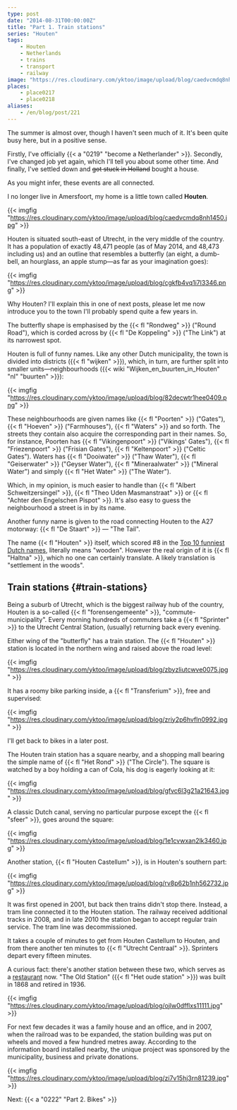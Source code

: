 ```yaml
---
type: post
date: "2014-08-31T00:00:00Z"
title: "Part 1. Train stations"
series: "Houten"
tags:
    - Houten
    - Netherlands
    - trains
    - transport
    - railway
image: "https://res.cloudinary.com/yktoo/image/upload/blog/caedvcmdq8nh1450.jpg"
places:
    - place0217
    - place0218
aliases:
    - /en/blog/post/221
---
```


The summer is almost over, though I haven't seen much of it. It's been quite busy here, but in a positive sense.

Firstly, I've officially {{< a "0219" "become a Netherlander" >}}. Secondly, I've changed job yet again, which I'll tell you about some other time. And finally, I've settled down and ~~got stuck in Holland~~ bought a house.

<!--more-->

As you might infer, these events are all connected.

I no longer live in Amersfoort, my home is a little town called **Houten**.

{{< imgfig "https://res.cloudinary.com/yktoo/image/upload/blog/caedvcmdq8nh1450.jpg" >}}

Houten is situated south-east of Utrecht, in the very middle of the country. It has a population of exactly 48,471 people (as of May 2014, and 48,473 including us) and an outline that resembles a butterfly (an eight, a dumb-bell, an hourglass, an apple stump—as far as your imagination goes):

{{< imgfig "https://res.cloudinary.com/yktoo/image/upload/blog/cgkfb4vq1i7l3346.png" >}}

Why Houten? I'll explain this in one of next posts, please let me now introduce you to the town I'll probably spend quite a few years in.

The butterfly shape is emphasised by the {{< fl "Rondweg" >}} ("Round Road"), which is corded across by {{< fl "De Koppeling" >}} ("The Link") at its narrowest spot.

Houten is full of funny names. Like any other Dutch municipality, the town is divided into districts ({{< fl "wijken" >}}), which, in turn, are further split into smaller units—neighbourhoods ({{< wiki "Wijken_en_buurten_in_Houten" "nl" "buurten" >}}):

{{< imgfig "https://res.cloudinary.com/yktoo/image/upload/blog/82decwtr1hee0409.png" >}}

These neighbourhoods are given names like {{< fl "Poorten" >}} ("Gates"), {{< fl "Hoeven" >}} ("Farmhouses"), {{< fl "Waters" >}} and so forth. The streets they contain also acquire the corresponding part in their names. So, for instance, Poorten has {{< fl "Vikingenpoort" >}} ("Vikings' Gates"), {{< fl "Friezenpoort" >}} ("Frisian Gates"), {{< fl "Keltenpoort" >}} ("Celtic Gates"). Waters has {{< fl "Dooiwater" >}} ("Thaw Water"), {{< fl "Geiserwater" >}} ("Geyser Water"), {{< fl "Mineraalwater" >}} ("Mineral Water") and simply {{< fl "Het Water" >}} ("The Water").

Which, in my opinion, is much easier to handle than {{< fl "Albert Schweitzersingel" >}}, {{< fl "Theo Uden Masmanstraat" >}} or {{< fl "Achter den Engelschen Pispot" >}}. It's also easy to guess the neighbourhood a street is in by its name.

Another funny name is given to the road connecting Houten to the A27 motorway: {{< fl "De Staart" >}} — "The Tail".

The name {{< fl "Houten" >}} itself, which scored #8 in the [Top 10 funniest Dutch names](http://plazilla.com/page/4295049501/top-10-grappige-nederlandse-plaatsnamen-in-een-zin), literally means "wooden". However the real origin of it is {{< fl "Haltna" >}}, which no one can certainly translate. A likely translation is "settlement in the woods".

## Train stations {#train-stations}

Being a suburb of Utrecht, which is the biggest railway hub of the country, Houten is a so-called {{< fl "forensengemeente" >}}, "commute-municipality". Every morning hundreds of commuters take a {{< fl "Sprinter" >}} to the Utrecht Central Station, (usually) returning back every evening.

Either wing of the "butterfly" has a train station. The {{< fl "Houten" >}} station is located in the northern wing and raised above the road level:

{{< imgfig "https://res.cloudinary.com/yktoo/image/upload/blog/zbyzliutcwve0075.jpg" >}}

It has a roomy bike parking inside, a {{< fl "Transferium" >}}, free and supervised:

{{< imgfig "https://res.cloudinary.com/yktoo/image/upload/blog/zriy2p6hvfln0992.jpg" >}}

I'll get back to bikes in a later post.

The Houten train station has a square nearby, and a shopping mall bearing the simple name of {{< fl "Het Rond" >}} ("The Circle"). The square is watched by a boy holding a can of Cola, his dog is eagerly looking at it:

{{< imgfig "https://res.cloudinary.com/yktoo/image/upload/blog/gfvc6l3g21a21643.jpg" >}}

A classic Dutch canal, serving no particular purpose except the {{< fl "sfeer" >}}, goes around the square:

{{< imgfig "https://res.cloudinary.com/yktoo/image/upload/blog/1e1cvwxan2lk3460.jpg" >}}

Another station, {{< fl "Houten Castellum" >}}, is in Houten's southern part:

{{< imgfig "https://res.cloudinary.com/yktoo/image/upload/blog/rv8p62b1nh562732.jpg" >}}

It was first opened in 2001, but back then trains didn't stop there. Instead, a tram line connected it to the Houten station. The railway received additional tracks in 2008, and in late 2010 the station began to accept regular train service. The tram line was decommissioned.

It takes a couple of minutes to get from Houten Castellum to Houten, and from there another ten minutes to {{< fl "Utrecht Centraal" >}}. Sprinters depart every fifteen minutes.

A curious fact: there's another station between these two, which serves as a [restaurant](http://www.hetoudestationhouten.nl/) now. "The Old Station" ({{< fl "Het oude station" >}}) was built in 1868 and retired in 1936.

{{< imgfig "https://res.cloudinary.com/yktoo/image/upload/blog/ojlw0dfflxs11111.jpg" >}}

For next few decades it was a family house and an office, and in 2007, when the railroad was to be expanded, the station building was put on wheels and moved a few hundred metres away. According to the information board installed nearby, the unique project was sponsored by the municipality, business and private donations.

{{< imgfig "https://res.cloudinary.com/yktoo/image/upload/blog/zi7v15hj3rn81239.jpg" >}}

Next: {{< a "0222" "Part 2. Bikes" >}}
